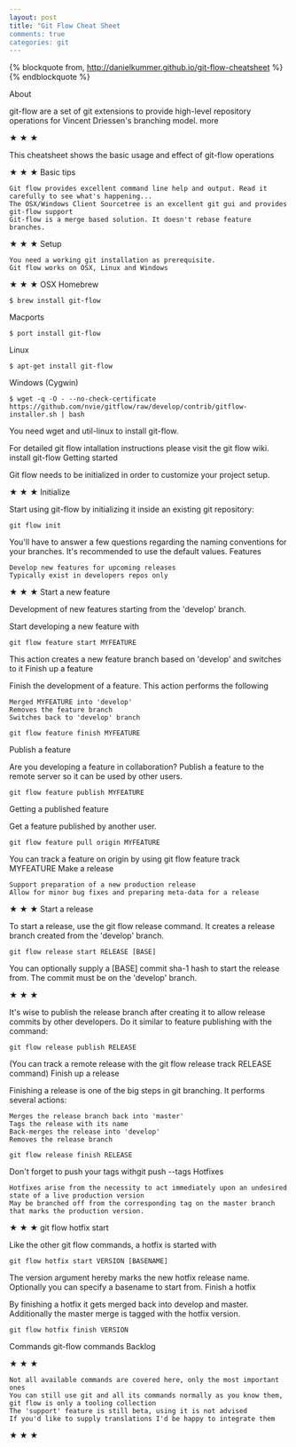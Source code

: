 ```yaml
---
layout: post
title: "Git Flow Cheat Sheet
comments: true
categories: git
---
```

{% blockquote from, http://danielkummer.github.io/git-flow-cheatsheet %}
{% endblockquote %}

About

git-flow are a set of git extensions to provide high-level repository operations for Vincent Driessen's branching model. more

★ ★ ★

This cheatsheet shows the basic usage and effect of git-flow operations

★ ★ ★
Basic tips

    Git flow provides excellent command line help and output. Read it carefully to see what's happening...
    The OSX/Windows Client Sourcetree is an excellent git gui and provides git-flow support
    Git-flow is a merge based solution. It doesn't rebase feature branches.

★ ★ ★
Setup

    You need a working git installation as prerequisite.
    Git flow works on OSX, Linux and Windows

★ ★ ★
OSX
Homebrew

    $ brew install git-flow 

Macports

    $ port install git-flow 

Linux

    $ apt-get install git-flow 

Windows (Cygwin)

    $ wget -q -O - --no-check-certificate https://github.com/nvie/gitflow/raw/develop/contrib/gitflow-installer.sh | bash 

You need wget and util-linux to install git-flow.

For detailed git flow intallation instructions please visit the git flow wiki.
install git-flow
Getting started

Git flow needs to be initialized in order to customize your project setup.

★ ★ ★
Initialize

Start using git-flow by initializing it inside an existing git repository:

    git flow init 

You'll have to answer a few questions regarding the naming conventions for your branches.
It's recommended to use the default values.
Features

    Develop new features for upcoming releases
    Typically exist in developers repos only

★ ★ ★
Start a new feature

Development of new features starting from the 'develop' branch.

Start developing a new feature with

    git flow feature start MYFEATURE 

This action creates a new feature branch based on 'develop' and switches to it
Finish up a feature

Finish the development of a feature. This action performs the following

    Merged MYFEATURE into 'develop'
    Removes the feature branch
    Switches back to 'develop' branch

    git flow feature finish MYFEATURE 

Publish a feature

Are you developing a feature in collaboration?
Publish a feature to the remote server so it can be used by other users.

    git flow feature publish MYFEATURE 

Getting a published feature

Get a feature published by another user.

    git flow feature pull origin MYFEATURE 

You can track a feature on origin by using git flow feature track MYFEATURE
Make a release

    Support preparation of a new production release
    Allow for minor bug fixes and preparing meta-data for a release

★ ★ ★
Start a release

To start a release, use the git flow release command. It creates a release branch created from the 'develop' branch.

    git flow release start RELEASE [BASE] 

You can optionally supply a [BASE] commit sha-1 hash to start the release from. The commit must be on the 'develop' branch.

★ ★ ★

It's wise to publish the release branch after creating it to allow release commits by other developers. Do it similar to feature publishing with the command:

    git flow release publish RELEASE 

(You can track a remote release with the
git flow release track RELEASE command)
Finish up a release

Finishing a release is one of the big steps in git branching. It performs several actions:

    Merges the release branch back into 'master'
    Tags the release with its name
    Back-merges the release into 'develop'
    Removes the release branch

    git flow release finish RELEASE 

Don't forget to push your tags withgit push --tags
Hotfixes

    Hotfixes arise from the necessity to act immediately upon an undesired state of a live production version
    May be branched off from the corresponding tag on the master branch that marks the production version.

★ ★ ★
git flow hotfix start

Like the other git flow commands, a hotfix is started with

    git flow hotfix start VERSION [BASENAME] 

The version argument hereby marks the new hotfix release name. Optionally you can specify a basename to start from.
Finish a hotfix

By finishing a hotfix it gets merged back into develop and master. Additionally the master merge is tagged with the hotfix version.

    git flow hotfix finish VERSION 

Commands
git-flow commands
Backlog

★ ★ ★

    Not all available commands are covered here, only the most important ones
    You can still use git and all its commands normally as you know them, git flow is only a tooling collection
    The 'support' feature is still beta, using it is not advised
    If you'd like to supply translations I'd be happy to integrate them

★ ★ ★
